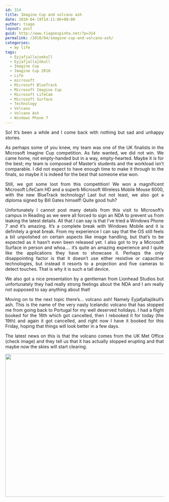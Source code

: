 ```yaml
---
id: 314
title: Imagine Cup and volcano ash
date: 2010-04-19T14:11:06+00:00
author: tiago
layout: post
guid: http://www.tiagoespinha.net/?p=314
permalink: /2010/04/imagine-cup-and-volcano-ash/
categories:
  - my life
tags:
  - Eyjafjallajoekull
  - Eyjafjallajökull
  - Imagine Cup
  - Imagine Cup 2010
  - Life
  - microsoft
  - Microsoft BlueTrack
  - Microsoft Imagine Cup
  - Microsoft LifeCam
  - Microsoft Surface
  - Technology
  - Volcano
  - Volcano Ash
  - Windows Phone 7
---
```

<p style="text-align: justify;">
  So! It&#8217;s been a while and I come back with nothing but sad and unhappy stories.
</p>

<p style="text-align: justify;">
  As perhaps some of you knew, my team was one of the UK finalists in the Microsoft Imagine Cup competition. As fate wanted, we did not win. We came home, not empty-handed but in a way, empty-hearted. Maybe it is for the best; my team is composed of Master&#8217;s students and the workload isn&#8217;t comparable. I did not expect to have enough time to make it through to the finals, so maybe it is indeed for the best that someone else won.
</p>

<p style="text-align: justify;">
  Still, we got some loot from this competition! We won a magnificent Microsoft LifeCam HD and a superb Microsoft Wireless Mobile Mouse 6000, with the new BlueTrack technology! Last but not least, we also got a diploma signed by Bill Gates himself! Quite good huh?
</p>

<p style="text-align: justify;">
  Unfortunately I cannot post many details from this visit to Microsoft&#8217;s campus in Reading as we were all forced to sign an NDA to prevent us from leaking the latest details. All that I can say is that I&#8217;ve tried a Windows Phone 7 and it&#8217;s amazing. It&#8217;s a complete break with Windows Mobile and it is definitely a great break. From my experience I can say that the OS still feels a bit unpolished on certain aspects like image handling, but that&#8217;s to be expected as it hasn&#8217;t even been released yet. I also got to try a Microsoft Surface in person and whoa&#8230;. it&#8217;s quite an amazing experience and I quite like the applications they have to showcase it. Perhaps the only disappointing factor is that it doesn&#8217;t use either resistive or capacitive technologies, but instead it resorts to a projection and five cameras to detect touches. That is why it is such a tall device.
</p>

<p style="text-align: justify;">
  We also got a nice presentation by a gentleman from Lionhead Studios but unfortunately they had really strong feelings about the NDA and I am really not supposed to say anything about that!
</p>

<p style="text-align: justify;">
  Moving on to the next topic there&#8217;s&#8230; volcano ash! Namely Eyjafjallajökull&#8217;s ash. This is the name of the very nasty Icelandic volcano that has stopped me from going back to Portugal for my well deserved holidays. I had a flight booked for the 16th which got cancelled, then I rebooked it for today (the 19th) and again it got cancelled, and right now I have it booked for this Friday, hoping that things will look better in a few days.
</p>

<p style="text-align: justify;">
  The latest news on this is that the volcano comes from the UK Met Office (check image) and they tell us that it has actually stopped erupting and that maybe now the skies will start clearing.
</p>

<p style="text-align: justify;">
  <a href="https://www.tiagoespinha.net/wp-content/uploads/2010/04/VAG_1271676889.png" rel="lightbox[314]" title="VAG_1271676889"><img class="alignnone size-full wp-image-317" title="VAG_1271676889" src="https://www.tiagoespinha.net/wp-content/uploads/2010/04/VAG_1271676889.png" alt="" width="640" height="453" /></a>
</p>